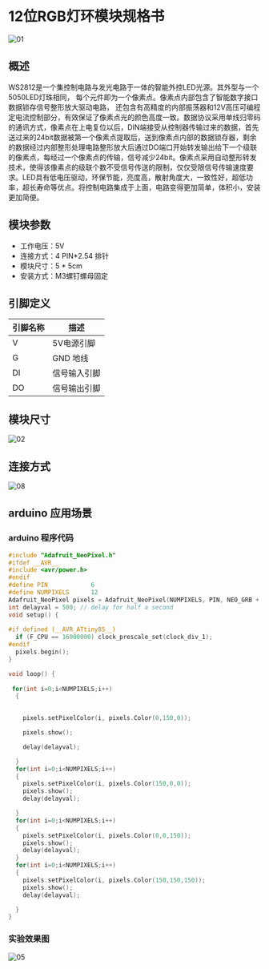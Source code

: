 # 12位RGB灯环模块规格书

![01](12位RGB灯环图片\01.jpg)

## 概述

WS2812是一个集控制电路与发光电路于一体的智能外控LED光源。其外型与一个5050LED灯珠相同， 每个元件即为一个像素点。像素点内部包含了智能数字接口数据锁存信号整形放大驱动电路， 还包含有高精度的内部振荡器和12V高压可编程定电流控制部分，有效保证了像素点光的颜色高度一致。数据协议采用单线归零码的通讯方式，像素点在上电复位以后，DIN端接受从控制器传输过来的数据，首先送过来的24bit数据被第一个像素点提取后，送到像素点内部的数据锁存器，剩余的数据经过内部整形处理电路整形放大后通过DO端口开始转发输出给下一个级联的像素点，每经过一个像素点的传输，信号减少24bit。像素点采用自动整形转发技术，使得该像素点的级联个数不受信号传送的限制，仅仅受限信号传输速度要求。LED具有低电压驱动，环保节能，亮度高，散射角度大，一致性好，超低功率，超长寿命等优点。将控制电路集成于上面，电路变得更加简单，体积小，安装更加简便。

## 模块参数

* 工作电压：5V
* 连接方式：4 PIN*2.54 排针
* 模块尺寸：5 * 5cm
* 安装方式：M3螺钉螺母固定

## 引脚定义

| 引脚名称| 描述 |
|---- |----|
| V | 5V电源引脚 |
| G | GND 地线 |
| DI | 信号输入引脚 |
|DO | 信号输出引脚 |

## 模块尺寸

![02](12位RGB灯环图片\02.jpg)

## 连接方式

![08](12位RGB灯环图片\08.jpg)


##  arduino 应用场景

### arduino 程序代码

```c++
#include "Adafruit_NeoPixel.h"
#ifdef __AVR__
#include <avr/power.h>
#endif
#define PIN            6
#define NUMPIXELS      12
Adafruit_NeoPixel pixels = Adafruit_NeoPixel(NUMPIXELS, PIN, NEO_GRB + NEO_KHZ800);
int delayval = 500; // delay for half a second
void setup() {
 
#if defined (__AVR_ATtiny85__)
  if (F_CPU == 16000000) clock_prescale_set(clock_div_1);
#endif
  pixels.begin(); 
}

void loop() {
  
 for(int i=0;i<NUMPIXELS;i++)
  {

   
    pixels.setPixelColor(i, pixels.Color(0,150,0)); 

    pixels.show(); 

    delay(delayval); 

  }
  for(int i=0;i<NUMPIXELS;i++)
  {
    pixels.setPixelColor(i, pixels.Color(150,0,0)); 
    pixels.show(); 
    delay(delayval);

  }
  for(int i=0;i<NUMPIXELS;i++)
  {
    pixels.setPixelColor(i, pixels.Color(0,0,150)); 
    pixels.show(); 
    delay(delayval); 
  }
  for(int i=0;i<NUMPIXELS;i++)
  { 
    pixels.setPixelColor(i, pixels.Color(150,150,150)); 
    pixels.show(); 
    delay(delayval); 

  }
}
```

### 实验效果图

![05](12位RGB灯环图片\05.jpg)